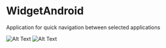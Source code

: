 # WidgetAndroid
Application for quick navigation between selected applications

![Alt Text](https://media.giphy.com/media/3E3Fa61wHTTd7Fgn6K/giphy.gif)
![Alt Text](https://im4.ezgif.com/tmp/ezgif-4-a234fa1e2e.gif)
